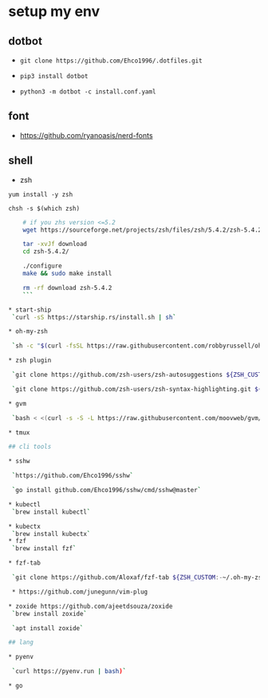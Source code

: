 # setup my env

## dotbot

* `git clone https://github.com/Ehco1996/.dotfiles.git`

* `pip3 install dotbot`

* `python3 -m dotbot -c install.conf.yaml`

## font

* <https://github.com/ryanoasis/nerd-fonts>

## shell

* zsh

 `yum install -y zsh`

 `chsh -s $(which zsh)`

```bash
    # if you zhs version <=5.2
    wget https://sourceforge.net/projects/zsh/files/zsh/5.4.2/zsh-5.4.2.tar.xz/download

    tar -xvJf download
    cd zsh-5.4.2/

    ./configure
    make && sudo make install

    rm -rf download zsh-5.4.2
    ```

* start-ship
 `curl -sS https://starship.rs/install.sh | sh`

* oh-my-zsh

 `sh -c "$(curl -fsSL https://raw.githubusercontent.com/robbyrussell/oh-my-zsh/master/tools/install.sh)"`

* zsh plugin

 `git clone https://github.com/zsh-users/zsh-autosuggestions ${ZSH_CUSTOM:-~/.oh-my-zsh/custom}/plugins/zsh-autosuggestions`

 `git clone https://github.com/zsh-users/zsh-syntax-highlighting.git ${ZSH_CUSTOM:-~/.oh-my-zsh/custom}/plugins/zsh-syntax-highlighting`

* gvm

 `bash < <(curl -s -S -L https://raw.githubusercontent.com/moovweb/gvm/master/binscripts/gvm-installer)`

* tmux

## cli tools

* sshw

 `https://github.com/Ehco1996/sshw`

 `go install github.com/Ehco1996/sshw/cmd/sshw@master`

* kubectl
 `brew install kubectl`

* kubectx
 `brew install kubectx`
* fzf
 `brew install fzf`

* fzf-tab

 `git clone https://github.com/Aloxaf/fzf-tab ${ZSH_CUSTOM:-~/.oh-my-zsh/custom}/plugins/fzf-tab`

 * https://github.com/junegunn/vim-plug

* zoxide https://github.com/ajeetdsouza/zoxide
 `brew install zoxide`

 `apt install zoxide`

## lang

* pyenv

 `curl https://pyenv.run | bash)`

* go
